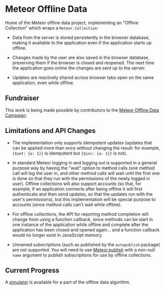 # Meteor Offline Data #

Home of the Meteor offline data project, implementing an "Offline Collection" which wraps
a `Meteor.Collection`:

* Data from the server is stored persistently in the browser database, making it available to the
application even if the application starts up offline.

* Changes made by the user are also saved in the browser database, preserving them if the browser
is closed and reopened. The next time the application goes online the changes are sent up to the
server.

* Updates are reactively shared across browser tabs open on the same application, even while
offline.


## Fundraiser ##

This work is being made possible by contributors to the
[Meteor Offline Data Campaign](http://offline-data.meteor.com/).


## Limitations and API Changes ##

* The implementation only supports idempotent updates (updates that can be applied more than once without 
changing the result: for example, `{$set: {a: 1}}` is idempotent but `{$inc: {a: 1}}` is not).

* In standard Meteor logging in and logging out is supported in a general purpose way by having the "wait"
option to method calls (one method call will log the user in, and other method calls will wait until the
first one is done so that they run with the permissions of the newly logged in user).  Offline collections
will also support accounts (so that, for example, if an application connects after being offline it will
first authenticate and then send updates, so that the updates run with the user's permissions), but
this implementation will be special purpose to accounts (since method calls can't wait while offline).

* For offline collections, the API for reporting method completion will change from using a function
callback, since methods can be start in one instance of the application while offline and complete after
the application has been closed and opened again... and a function callback would no longer exist in
JavaScript memory.

* Unnamed subscriptions (such as published by the `autopublish` package) are not supported.  You
will need to use [Meteor.publish](http://docs.meteor.com/#meteor_publish) with a non-null `name`
argument to publish subscriptions for use by offline collections.


## Current Progress ##

A [simulator](https://github.com/awwx/meteor-offline-sim#readme) is available for a part of
the offline data algorithm.
